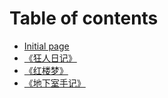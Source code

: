 # Table of contents

* [Initial page](README.md)
* [《狂人日记》](kuang-ren-ri-ji.md)
* [《红楼梦》](hong-lou-meng.md)
* [《地下室手记》](di-xia-shi-shou-ji.md)


